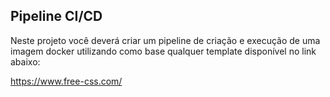 ## Pipeline CI/CD
Neste projeto você deverá criar um pipeline de criação e execução de uma imagem docker utilizando como base qualquer template disponível no link abaixo:

https://www.free-css.com/
